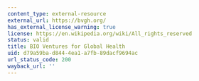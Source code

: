 ```yaml
---
content_type: external-resource
external_url: https://bvgh.org/
has_external_license_warning: true
license: https://en.wikipedia.org/wiki/All_rights_reserved
status: valid
title: BIO Ventures for Global Health
uid: d79a59ba-d844-4ea1-a7fb-89dacf9694ac
url_status_code: 200
wayback_url: ''
---
```

